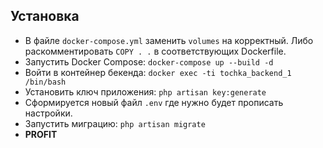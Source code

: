 ## Установка
* В файле `docker-compose.yml` заменить `volumes` на корректный.
Либо раскомментировать `COPY . .` в соответствующих Dockerfile.
* Запустить Docker Compose: `docker-compose up --build -d`
* Войти в контейнер бекенда: `docker exec -ti tochka_backend_1 /bin/bash`
* Установить ключ приложения: `php artisan key:generate`
* Сформируется новый файл `.env` где нужно будет прописать настройки.
* Запустить миграцию: `php artisan migrate`
* **PROFIT**
